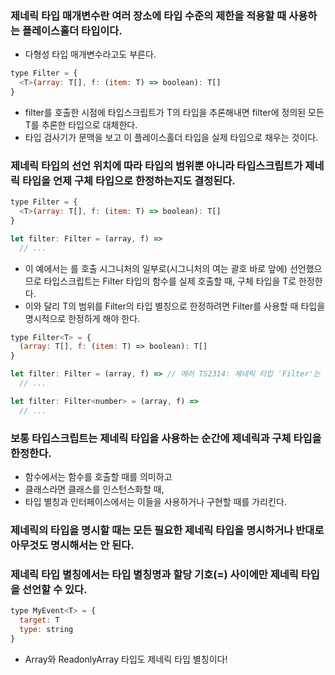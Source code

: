 ### 제네릭 타입 매개변수란 여러 장소에 타입 수준의 제한을 적용할 때 사용하는 플레이스홀더 타입이다.

- 다형성 타입 매개변수라고도 부른다.

```javascript
type Filter = {
  <T>(array: T[], f: (item: T) => boolean): T[]
}
```

- filter를 호출한 시점에 타입스크립트가 T의 타입을 추론해내면 filter에 정의된 모든 T를 추론한 타입으로 대체한다.
- 타입 검사기가 문맥을 보고 이 플레이스홀더 타입을 실제 타입으로 채우는 것이다.

### 제네릭 타입의 선언 위치에 따라 타입의 범위뿐 아니라 타입스크립트가 제네릭 타입을 언제 구체 타입으로 한정하는지도 결정된다.

```javascript
type Filter = {
  <T>(array: T[], f: (item: T) => boolean): T[]
}

let filter: Filter = (array, f) =>
  // ...
```

- 이 예에서는 <T>를 호출 시그니처의 일부로(시그니처의 여는 괄호 바로 앞에) 선언했으므로 타입스크립트는 Filter 타입의 함수를 실제 호출할 때, 구체 타입을 T로 한정한다.
- 이와 달리 T의 범위를 Filter의 타입 별칭으로 한정하려면 Filter를 사용할 때 타입을 명시적으로 한정하게 해야 한다.

```javascript
type Filter<T> = {
  (array: T[], f: (item: T) => boolean): T[]
}

let filter: Filter = (array, f) => // 에러 TS2314: 제네릭 타입 'Filter'는 한 개의 타입 인수를 요구함
  // ...

let filter: Filter<number> = (array, f) =>
  // ...
```

### 보통 타입스크립트는 제네릭 타입을 사용하는 순간에 제네릭과 구체 타입을 한정한다.

- 함수에서는 함수를 호출할 때를 의미하고
- 클래스라면 클래스를 인스턴스화할 때,
- 타입 별칭과 인터페이스에서는 이들을 사용하거나 구현할 때를 가리킨다.

### 제네릭의 타입을 명시할 때는 모든 필요한 제네릭 타입을 명시하거나 반대로 아무것도 명시해서는 안 된다.

### 제네릭 타입 별칭에서는 타입 별칭명과 할당 기호(=) 사이에만 제네릭 타입을 선언할 수 있다.

```javascript
type MyEvent<T> = {
  target: T
  type: string
}
```

- Array와 ReadonlyArray 타입도 제네릭 타입 별칭이다!
